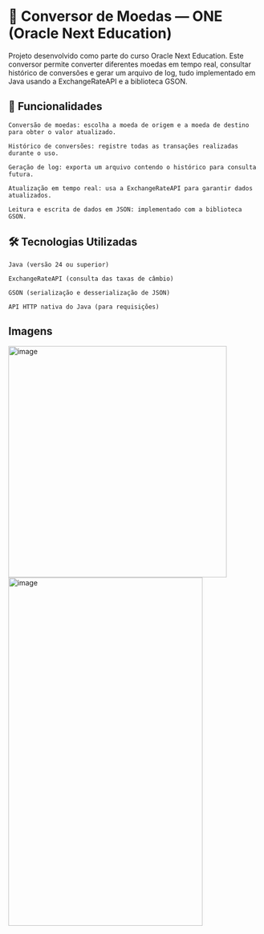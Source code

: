 # 💱 Conversor de Moedas — ONE (Oracle Next Education)
Projeto desenvolvido como parte do curso Oracle Next Education.
Este conversor permite converter diferentes moedas em tempo real, consultar histórico de conversões e gerar um arquivo de log, tudo implementado em Java usando a ExchangeRateAPI e a biblioteca GSON.
## 🚀 Funcionalidades

    Conversão de moedas: escolha a moeda de origem e a moeda de destino para obter o valor atualizado.

    Histórico de conversões: registre todas as transações realizadas durante o uso.

    Geração de log: exporta um arquivo contendo o histórico para consulta futura.

    Atualização em tempo real: usa a ExchangeRateAPI para garantir dados atualizados.

    Leitura e escrita de dados em JSON: implementado com a biblioteca GSON.

## 🛠 Tecnologias Utilizadas

    Java (versão 24 ou superior)

    ExchangeRateAPI (consulta das taxas de câmbio)

    GSON (serialização e desserialização de JSON)

    API HTTP nativa do Java (para requisições)

## Imagens

<img width="435" height="461" alt="image" src="https://github.com/user-attachments/assets/07e7d471-0a7a-439d-a117-e6db21733db7" />

<img width="387" height="694" alt="image" src="https://github.com/user-attachments/assets/4b412588-40b9-41d2-963b-1a4d3e0bc9e9" />

